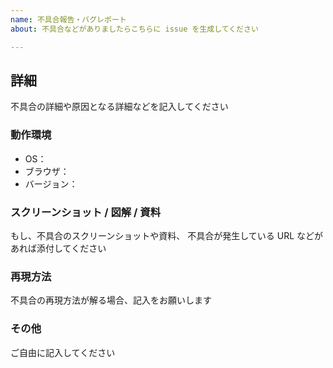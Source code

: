 ```yaml
---
name: 不具合報告・バグレポート
about: 不具合などがありましたらこちらに issue を生成してください

---
```


## 詳細

不具合の詳細や原因となる詳細などを記入してください

### 動作環境

+ OS：
+ ブラウザ：
+ バージョン：

### スクリーンショット / 図解 / 資料

もし、不具合のスクリーンショットや資料、 不具合が発生している URL などがあれば添付してください

### 再現方法

不具合の再現方法が解る場合、記入をお願いします

### その他

ご自由に記入してください

